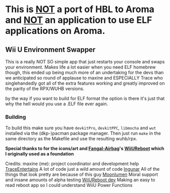 # This is <ins>NOT</ins> a port of HBL to Aroma and <ins>NOT</ins> an application to use ELF applications on Aroma.

## Wii U Environment Swapper

This is a really NOT SO simple app that just restarts your console and swaps your environment. Makes life a lot easier when you need ELF homebrew though, this ended up being much more of an undertaking for the devs than we anticipated so round of applause to maxine and ESPECIALLY Trace who singlehandedly got all of the extra features working and greatly improved on the parity of the RPX/WUHB versions.

by the way if you want to build for ELF format the option is there it's just that why the hell would you use a .ELF file ever again.

### Building

To build this make sure you have `devkitPro`, `devkitPPC`, `libmocha` and `wut` installed via the (dkp-)pacman package manager. Then just run `make` in the same directory as the Makefile and use the resulting wuhb/rpx.

**Special thanks to  for the icons/art and [Fangal-Airbag](https://github.com/Fangal-Airbag)'s [WiiUReboot](https://github.com/Fangal-Airbag/WiiUReboot) which I originally used as a foundation**



Credits: 
maxine (me): project coordinator and development help
[TraceEntertains](https://github.com/TraceEntertains) A lot of code just a wild amount of code
[Ingunar](https://github.com/Ingunar) All of the things that look pretty are because of this guy
[Moonlumen](https://github.com/Moonlumen) Moral support and insane amounts of alpha testing
[WiiUReboot dev](https://github.com/Fangal-Airbag/WiiUReboot) Making an easy to read reboot app so I could understand WiiU Power Functions
